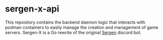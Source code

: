 # sergen-x-api
This repository contains the backend daemon logic that interacts with 
podman containers to easily manage the creation and management of game servers.
Sergen-X is a Go rewrite of the original [Sergen](https://github.com/tomhobson/Sergen) discord bot.